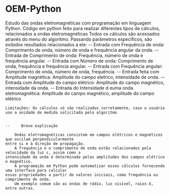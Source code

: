 # OEM-Python
Estudo das ondas eletromagnéticas com programação em linguagem Python.
    Código em python feito para realizar diferentes tipos de cálculos, relacionados a ondas eletromagnéticas
    Todos os cálculos são acessados através do menu do algoritmo.
    Passando parâmetros específicos, são exibidos resultados relacionados a ele:
    --    Entrada com Frequência de onda: Comprimento de onda, número de onda e frequência angular da onda.
    --    Entrada de Comprimento de onda: Frequência, número de onda e frequência angular.
    --    Entrada com Número de onda: Comprimento de onda, frequência e frequência angular.
    --    Entrada com Frequência angular: Comprimento de onda, número de onda, frequência.
    --    Entrada feita com Amplitude magnética: Amplitude do campo eletrico, intensidade de onda.
    --    Entrada com Amplitude do campo elétrico: Amplitude do campo magnético, intensidade da onda.
    --    Entrada do Intensidade d euma onda eletromagnética: Amplitude do campo magnético, amplitude do campo elétrico
    
    Limitações: Os cálculos só são realizados corretamente, caso o usuário use a unidade de medida solicitada pelo algoritmo


    --     Breve explicação 

        Ondas eletromagnéticas consistem em campos elétricos e magnéticos que oscilam perpendicularmente 
    entre si e à direção de propagação. 
        A frequência e o comprimento de onda estão relacionados pela velocidade da luz c, assim como a  
    intensidade da onda é determinada pelas amplitudes dos campos elétrico e magnético.     
        A programação em Python pode automatizar esses cálculos fornecendo uma interface para calcular 
    essas propriedades a partir de valores iniciais, como frequência ou comprimento de onda.
        Um exemplo comum são as ondas de rádio, luz visível, raios-X, entre outras.
